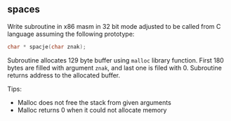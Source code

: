 ## spaces

Write subroutine in x86 masm in 32 bit mode adjusted to be called from C language assuming the following prototype:

```c
char * spacje(char znak);
```

Subroutine allocates 129 byte buffer using `malloc` library function.
First 180 bytes are filled with argument `znak`, and last one is filed with 0.
Subroutine returns address to the allocated buffer.

Tips:
- Malloc does not free the stack from given arguments
- Malloc returns 0 when it could not allocate memory